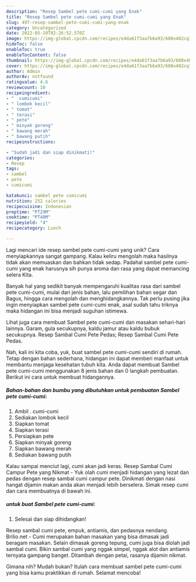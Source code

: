 ```yaml
---
description: "Resep Sambel pete cumi-cumi yang Enak"
title: "Resep Sambel pete cumi-cumi yang Enak"
slug: 497-resep-sambel-pete-cumi-cumi-yang-enak
category: Uncategorized
date: 2022-05-10T02:26:52.570Z
image: https://img-global.cpcdn.com/recipes/e4da61f3aa7b6a93/680x482cq70/sambel-pete-cumi-cumi-foto-resep-utama.jpg
hideToc: false
enableToc: true
enableTocContent: false
thumbnail: https://img-global.cpcdn.com/recipes/e4da61f3aa7b6a93/680x482cq70/sambel-pete-cumi-cumi-foto-resep-utama.jpg
cover: https://img-global.cpcdn.com/recipes/e4da61f3aa7b6a93/680x482cq70/sambel-pete-cumi-cumi-foto-resep-utama.jpg
author: Admin
authorAv: notfound
ratingvalue: 4.6
reviewcount: 10
recipeingredient:
- "  cumicumi"
- " lombok kecil"
- " tomat"
- " terasi"
- " pete"
- " minyak goreng"
- " bawang merah"
- " bawang putih"
recipeinstructions:

- "Sudah jadi dan siap dinikmati!"
categories:
- Resep
tags:
- sambel
- pete
- cumicumi

katakunci: sambel pete cumicumi 
nutrition: 252 calories
recipecuisine: Indonesian
preptime: "PT29M"
cooktime: "PT40M"
recipeyield: "4"
recipecategory: Lunch

---
```





Lagi mencari ide resep sambel pete cumi-cumi yang unik? Cara menyiapkannya sangat gampang. Kalau keliru mengolah maka hasilnya tidak akan memuaskan dan bahkan tidak sedap. Padahal sambel pete cumi-cumi yang enak harusnya sih punya aroma dan rasa yang dapat memancing selera Kita.





Banyak hal yang sedikit banyak mempengaruhi kualitas rasa dari sambel pete cumi-cumi, mulai dari jenis bahan, lalu pemilihan bahan segar dan Bagus, hingga cara mengolah dan menghidangkannya. Tak perlu pusing jika ingin menyiapkan sambel pete cumi-cumi enak,      asal sudah tahu triknya maka hidangan ini bisa menjadi suguhan istimewa.














Lihat juga cara membuat Sambel pete cumi-cumi dan masakan sehari-hari lainnya. Garam, gula secukupnya, kaldu jamur atau kaldu bubuk secukupnya. Resep Sambal Cumi Pete Pedas; Resep Sambal Cumi Pete Pedas.






Nah, kali ini kita coba, yuk, buat sambel pete cumi-cumi sendiri di rumah. Tetap dengan bahan sederhana, hidangan ini dapat memberi manfaat untuk membantu menjaga kesehatan tubuh kita. Anda dapat membuat Sambel pete cumi-cumi menggunakan 8 jenis bahan dan 0 langkah pembuatan. Berikut ini cara untuk membuat hidangannya.

<!--inarticleads1-->

##### Bahan-bahan dan bumbu yang dibutuhkan untuk pembuatan Sambel pete cumi-cumi:

1. Ambil  . cumi-cumi
1. Sediakan  lombok kecil
1. Siapkan  tomat
1. Siapkan  terasi
1. Persiapkan  pete
1. Siapkan  minyak goreng
1. Siapkan  bawang merah
1. Sediakan  bawang putih


Kalau sampai menciut lagi, cumi akan jadi keras. Resep Sambal Cumi Campur Pete yang Nikmat - Yuk olah cumi menjadi hidangan yang lezat dan pedas dengan resep sambal cumi campur pete. Dinikmati dengan nasi hangat dijamin makan anda akan menjadi lebih berselera. Simak resep cumi dan cara membuatnya di bawah ini. 

<!--inarticleads2-->

#####  untuk buat Sambel pete cumi-cumi:


1. Selesai dan siap dihidangkan!

Resep sambal cumi pete, empuk, antiamis, dan pedasnya nendang. Brilio.net - Cumi merupakan bahan masakan yang bisa dimasak jadi beragam masakan. Selain dimasak goreng tepung, cumi juga bisa diolah jadi sambal cumi. Bikin sambal cumi yang nggak simpel, nggak alot dan antiamis ternyata gampang banget. Ditambah dengan petai, rasanya dijamin nikmat. 

Gimana nih? Mudah bukan? Itulah cara membuat sambel pete cumi-cumi yang bisa kamu praktikkan di rumah. Selamat mencoba!
